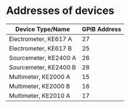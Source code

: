 # Addresses of devices

Device Type/Name|GPIB Address
---|---
Electrometer, KE617 A|27
Electrometer, KE617 B|25
Sourcemeter, KE2400 A|26
Sourcemeter, KE2400 B|28
Multimeter, KE2000 A|15
Multimeter, KE2000 B|16
Multimeter, KE2010 A|17